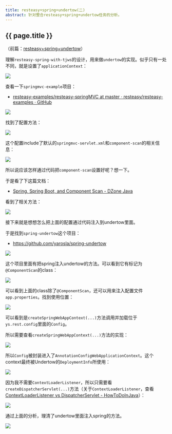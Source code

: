 ```yaml
---
title: resteasy+spring+undertow(二)
abstract: 针对整合resteasy+spring+undertow任务的分析。
---
```


## {{ page.title }}

（前篇：[resteasy+spring+undertow](http://weinan.io/2019/03/06/resteasy.html)）

理解`resteasy-spring-with-tjws`的设计，用来做`undertow`的实现。似乎只有一处不同，就是设置了`applicationContext`：

![](https://raw.githubusercontent.com/liweinan/blogpicbackup/master/data/F6905457-A636-401D-B7BF-3B84606EC8C3.png)

查看一下`springmvc-example`项目：

- [resteasy-examples/resteasy-springMVC at master · resteasy/resteasy-examples · GitHub](https://github.com/resteasy/resteasy-examples/tree/master/resteasy-springMVC)

![](https://raw.githubusercontent.com/liweinan/blogpicbackup/master/data/BB10AA28-D5AF-4EAB-BB66-21F332A8123D.png)

找到了配置方法：

![](https://raw.githubusercontent.com/liweinan/blogpicbackup/master/data/EEC572B0-AB20-4EC7-B99C-E22D1765BD17.png)

这个配置include了默认的`springmvc-servlet.xml`和`component-scan`的相关信息：

![](https://raw.githubusercontent.com/liweinan/blogpicbackup/master/data/A7479740-8559-42C9-B4A3-720DE7A41CEC.png)

所以说应该怎样通过代码把`component-scan`设置好呢？想一下。

于是看了下这篇文档：

- [Spring, Spring Boot, and Component Scan - DZone Java](https://dzone.com/articles/spring-spring-boot-and-component-scan)

看到了相关方法：

![](https://raw.githubusercontent.com/liweinan/blogpicbackup/master/data/41BD2F98-80A7-4C4A-8184-B125088F4FCC.png)

接下来就是想想怎么把上面的配置通过代码注入到undertow里面。

于是找到`spring-undertow`这个项目：

- https://github.com/yarosla/spring-undertow

![](https://raw.githubusercontent.com/liweinan/blogpicbackup/master/data/7C1CC1E6-6610-4D3E-8477-0BADB76658DD.png)

这个项目里面有把spring注入undertow的方法。可以看到它有标记为`@ComponentScan`的class：

![](https://raw.githubusercontent.com/liweinan/blogpicbackup/master/data/6E57D3A3-C38F-439D-B370-DFD7B2F7FA0E.png)

可以看到上面的class除了`@ComponentScan`，还可以用来注入配置文件`app.properties`。找到使用位置：

![](https://raw.githubusercontent.com/liweinan/blogpicbackup/master/data/EAD5D08A-3267-4A10-B932-D5737827934C.png)

可以看到是`createSpringWebAppContext(...)`方法调用并加载位于`ys.rest.config`里面的`Config`。

所以需要查看`createSpringWebAppContext(...)`方法的实现：

![](https://raw.githubusercontent.com/liweinan/blogpicbackup/master/data/9BCD2E44-9D1B-4405-901F-904671802DBB.png)

所以`Config`被封装进入了`AnnotationConfigWebApplicationContext`。这个context最终被Undertow的`DeploymentInfo`所使用：

![](https://raw.githubusercontent.com/liweinan/blogpicbackup/master/data/67A4E97B-F711-4A91-B26F-0FD81016CCC8.png)

因为我不需要`ContextLoaderListener`，所以只需要看`createDispatcherServlet(...)`方法（关于`ContextLoaderListener`，查看[ContextLoaderListener vs DispatcherServlet - HowToDoInJava](https://howtodoinjava.com/spring-mvc/contextloaderlistener-vs-dispatcherservlet/)）：

![](https://raw.githubusercontent.com/liweinan/blogpicbackup/master/data/9BCD2E44-9D1B-4405-901F-904671802DBB.png)

通过上面的分析，理清了undertow里面注入spring的方法。



![](https://raw.githubusercontent.com/liweinan/blogpic2019/master/data/WechatIMG16331.jpeg)
